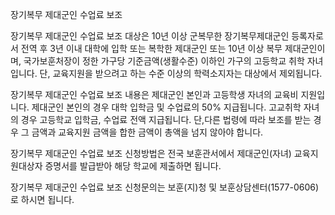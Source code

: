 장기복무 제대군인 수업료 보조

장기복무 제대군인 수업료 보조 대상은 10년 이상 군복무한 장기복무제대군인 등록자로서 전역 후 3년 이내 대학에 입학 또는 복학한 제대군인 또는 10년 이상 복무 제대군인이며, 국가보훈처장이 정한 가구당 기준금액(생활수준) 이하인 가구의 고등학교 취학 자녀입니다. 단, 교육지원을 받으려고 하는 수준 이상의 학력소지자는 대상에서 제외됩니다.

장기복무 제대군인 수업료 보조 내용은 제대군인 본인과 고등학생 자녀의 교육비 지원입니다.
제대군인 본인의 경우 대학 입학금 및 수업료의 50% 지급됩니다.
고교취학 자녀의 경우 고등학교 입학금, 수업료 전액 지급됩니다.
단,다른 법령에 따라 보조를 받는 경우 그 금액과 교육지원 금액을 합한 금액이 총액을 넘지 않아야 합니다.

장기복무 제대군인 수업료 보조 신청방법은 전국 보훈관서에서 제대군인(자녀) 교육지원대상자 증명서를 발급받아 해당 학교에 제출하면 됩니다.

장기복무 제대군인 수업료 보조 신청문의는 보훈(지)청 및 보훈상담센터(1577-0606)로 하시면 됩니다.